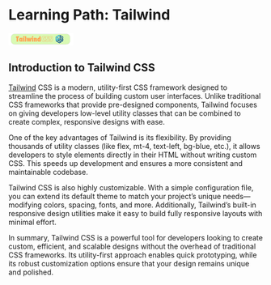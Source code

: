 # Learning Path: Tailwind

<img src="/images/tailwind-icon.png" alt="Tailwind Logo" width="128" />

## Introduction to Tailwind CSS

[Tailwind](https://tailwindcss.com/) CSS is a modern, utility-first CSS framework designed to streamline the process of building custom user interfaces. Unlike traditional CSS frameworks that provide pre-designed components, Tailwind focuses on giving developers low-level utility classes that can be combined to create complex, responsive designs with ease.

One of the key advantages of Tailwind is its flexibility. By providing thousands of utility classes (like flex, mt-4, text-left, bg-blue, etc.), it allows developers to style elements directly in their HTML without writing custom CSS. This speeds up development and ensures a more consistent and maintainable codebase.

Tailwind CSS is also highly customizable. With a simple configuration file, you can extend its default theme to match your project’s unique needs—modifying colors, spacing, fonts, and more. Additionally, Tailwind’s built-in responsive design utilities make it easy to build fully responsive layouts with minimal effort.

In summary, Tailwind CSS is a powerful tool for developers looking to create custom, efficient, and scalable designs without the overhead of traditional CSS frameworks. Its utility-first approach enables quick prototyping, while its robust customization options ensure that your design remains unique and polished.

